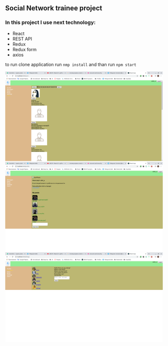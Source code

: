 ## Social Network trainee project
### In this project I use next technology:  
- React
- REST API
- Redux
- Redux form
- axios

to  run clone application 
run ```nmp install```
and than run ```npm start```

![Иллюстрация к проекту](https://github.com/udot-a/MyReactProject/raw/master/src/assets/images/FirstScreen.png)
![Иллюстрация к проекту](https://github.com/udot-a/MyReactProject/raw/master/src/assets/images/SecondScreen.png)
![Иллюстрация к проекту](https://github.com/udot-a/MyReactProject/raw/master/src/assets/images/ThirdScreen.png)
